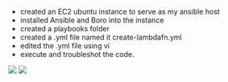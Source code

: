 - created an EC2 ubuntu instance to serve as my ansible host
- installed Ansible and Boro into the instance
- created a playbooks folder
- created a .yml file named it create-lambdafn.yml
- edited the .yml file using vi
- execute and troubleshot the code.

<img src="https://github.com/Mobolaji-Github/cil-internship-cohort-04/blob/069/Bada%20Mobolaji/Module%202/Bada%20Mobolaji%20ansible%20Task/images/ansible-code.png?raw=true">

<img src="https://github.com/Mobolaji-Github/cil-internship-cohort-04/blob/069/Bada%20Mobolaji/Module%202/Bada%20Mobolaji%20ansible%20Task/images/run-ansible.png?raw=true">

